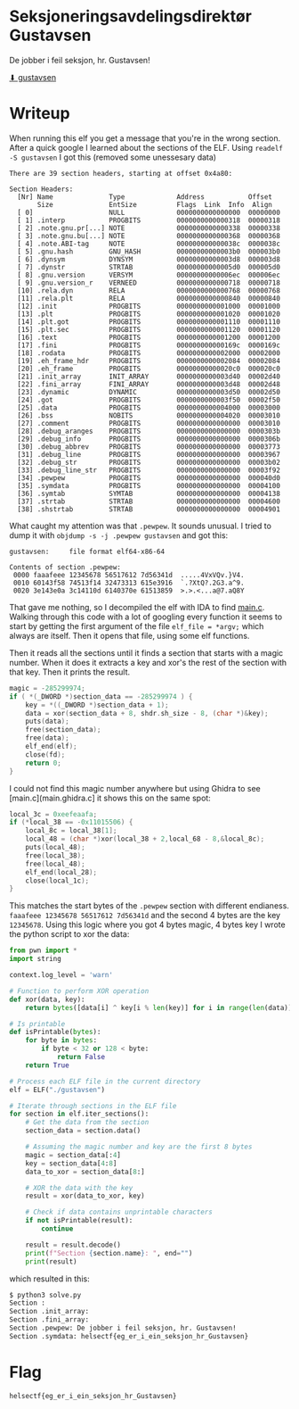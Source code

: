 # Seksjoneringsavdelingsdirektør Gustavsen

De jobber i feil seksjon, hr. Gustavsen!

[⬇ gustavsen](./gustavsen)

# Writeup

When running this elf you get a message that you're in the wrong section. After a quick google I learned about the sections of the ELF. Using `readelf -S gustavsen` I got this (removed some unessesary data)

```
There are 39 section headers, starting at offset 0x4a80:

Section Headers:
  [Nr] Name              Type             Address           Offset
       Size              EntSize          Flags  Link  Info  Align
  [ 0]                   NULL             0000000000000000  00000000
  [ 1] .interp           PROGBITS         0000000000000318  00000318
  [ 2] .note.gnu.pr[...] NOTE             0000000000000338  00000338
  [ 3] .note.gnu.bu[...] NOTE             0000000000000368  00000368
  [ 4] .note.ABI-tag     NOTE             000000000000038c  0000038c
  [ 5] .gnu.hash         GNU_HASH         00000000000003b0  000003b0
  [ 6] .dynsym           DYNSYM           00000000000003d8  000003d8
  [ 7] .dynstr           STRTAB           00000000000005d0  000005d0
  [ 8] .gnu.version      VERSYM           00000000000006ec  000006ec
  [ 9] .gnu.version_r    VERNEED          0000000000000718  00000718
  [10] .rela.dyn         RELA             0000000000000768  00000768
  [11] .rela.plt         RELA             0000000000000840  00000840
  [12] .init             PROGBITS         0000000000001000  00001000
  [13] .plt              PROGBITS         0000000000001020  00001020
  [14] .plt.got          PROGBITS         0000000000001110  00001110
  [15] .plt.sec          PROGBITS         0000000000001120  00001120
  [16] .text             PROGBITS         0000000000001200  00001200
  [17] .fini             PROGBITS         000000000000169c  0000169c
  [18] .rodata           PROGBITS         0000000000002000  00002000
  [19] .eh_frame_hdr     PROGBITS         0000000000002084  00002084
  [20] .eh_frame         PROGBITS         00000000000020c0  000020c0
  [21] .init_array       INIT_ARRAY       0000000000003d40  00002d40
  [22] .fini_array       FINI_ARRAY       0000000000003d48  00002d48
  [23] .dynamic          DYNAMIC          0000000000003d50  00002d50
  [24] .got              PROGBITS         0000000000003f50  00002f50
  [25] .data             PROGBITS         0000000000004000  00003000
  [26] .bss              NOBITS           0000000000004020  00003010
  [27] .comment          PROGBITS         0000000000000000  00003010
  [28] .debug_aranges    PROGBITS         0000000000000000  0000303b
  [29] .debug_info       PROGBITS         0000000000000000  0000306b
  [30] .debug_abbrev     PROGBITS         0000000000000000  00003773
  [31] .debug_line       PROGBITS         0000000000000000  00003967
  [32] .debug_str        PROGBITS         0000000000000000  00003b02
  [33] .debug_line_str   PROGBITS         0000000000000000  00003f92
  [34] .pewpew           PROGBITS         0000000000000000  000040d0
  [35] .symdata          PROGBITS         0000000000000000  00004100
  [36] .symtab           SYMTAB           0000000000000000  00004138
  [37] .strtab           STRTAB           0000000000000000  00004600
  [38] .shstrtab         STRTAB           0000000000000000  00004901
```

What caught my attention was that `.pewpew`. It sounds unusual. I tried to dump it with `objdump -s -j .pewpew gustavsen` and got this:

```
gustavsen:     file format elf64-x86-64

Contents of section .pewpew:
 0000 faaafeee 12345678 56517612 7d56341d  .....4VxVQv.}V4.
 0010 60143f58 74513f14 32473313 615e3916  `.?XtQ?.2G3.a^9.
 0020 3e143e0a 3c14110d 6140370e 61513859  >.>.<...a@7.aQ8Y
```

That gave me nothing, so I decompiled the elf with IDA to find [main.c](main.ida.c). Walking through this code with a lot of googling every function it seems to start by getting the first argument of the file `elf_file = *argv;` which always are itself. Then it opens that file, using some elf functions. 

Then it reads all the sections until it finds a section that starts with a magic number. When it does it extracts a key and xor's the rest of the section with that key. Then it prints the result.

```c
magic = -285299974;
if ( *(_DWORD *)section_data == -285299974 ) {
    key = *((_DWORD *)section_data + 1);
    data = xor(section_data + 8, shdr.sh_size - 8, (char *)&key);
    puts(data);
    free(section_data);
    free(data);
    elf_end(elf);
    close(fd);
    return 0;
}
```

I could not find this magic number anywhere but using Ghidra to see [main.c](main.ghidra.c] it shows this on the same spot:

```c
local_3c = 0xeefeaafa;
if (*local_38 == -0x11015506) {
    local_8c = local_38[1];
    local_48 = (char *)xor(local_38 + 2,local_68 - 8,&local_8c);
    puts(local_48);
    free(local_38);
    free(local_48);
    elf_end(local_28);
    close(local_1c);
}
```

This matches the start bytes of the `.pewpew` section with different endianess. `faaafeee 12345678 56517612 7d56341d` and the second 4 bytes are the key `12345678`. Using this logic where you got 4 bytes magic, 4 bytes key I wrote the python script to xor the data:

```python
from pwn import *
import string

context.log_level = 'warn'

# Function to perform XOR operation
def xor(data, key):
    return bytes([data[i] ^ key[i % len(key)] for i in range(len(data))])

# Is printable
def isPrintable(bytes):
    for byte in bytes:
        if byte < 32 or 128 < byte:
            return False
    return True

# Process each ELF file in the current directory
elf = ELF("./gustavsen")

# Iterate through sections in the ELF file
for section in elf.iter_sections():
    # Get the data from the section
    section_data = section.data()

    # Assuming the magic number and key are the first 8 bytes
    magic = section_data[:4]
    key = section_data[4:8]
    data_to_xor = section_data[8:]

    # XOR the data with the key
    result = xor(data_to_xor, key)

    # Check if data contains unprintable characters
    if not isPrintable(result):
        continue

    result = result.decode()
    print(f"Section {section.name}: ", end="")
    print(result)
```

which resulted in this:

```bash
$ python3 solve.py 
Section : 
Section .init_array: 
Section .fini_array: 
Section .pewpew: De jobber i feil seksjon, hr. Gustavsen!
Section .symdata: helsectf{eg_er_i_ein_seksjon_hr_Gustavsen}
```

# Flag

```
helsectf{eg_er_i_ein_seksjon_hr_Gustavsen}
```